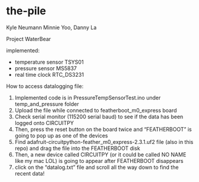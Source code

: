 # the-pile
 Kyle Neumann
 Minnie Yoo, Danny La

Project WaterBear

implemented:
- temperature sensor TSYS01
- pressure sensor MS5837
- real time clock RTC_DS3231


How to access datalogging file:
1. Implemented code is in PressureTempSensorTest.ino under temp_and_pressure folder
2. Upload the file while connected to featherboot_m0_express board
3. Check serial monitor (115200 serial baud) to see if the data has been logged onto CIRCUITPY
4. Then, press the reset button on the board twice and “FEATHERBOOT” is going to pop up as one of the devices
5. Find adafruit-circuitpython-feather_m0_express-2.3.1.uf2 file (also in this repo) and drag the file into the FEATHERBOOT disk
6. Then, a new device called CIRCUITPY (or it could be called NO NAME like my mac LOL) is going to appear after FEATHERBOOT disappears
7. click on the “datalog.txt” file and scroll all the way down to find the recent data!
